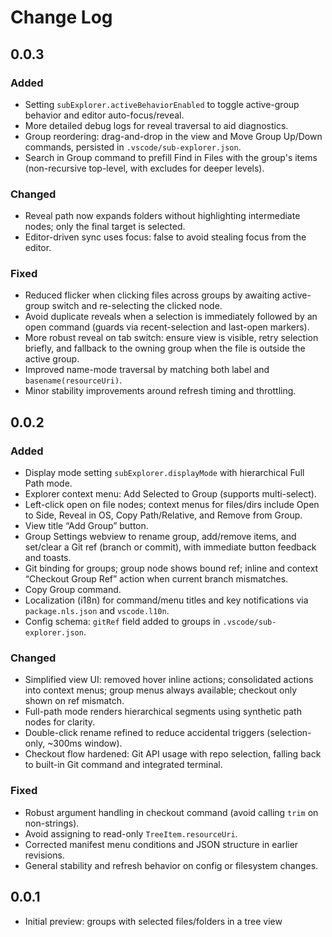 # Change Log

## 0.0.3

### Added
- Setting `subExplorer.activeBehaviorEnabled` to toggle active-group behavior and editor auto-focus/reveal.
- More detailed debug logs for reveal traversal to aid diagnostics.
- Group reordering: drag-and-drop in the view and Move Group Up/Down commands, persisted in `.vscode/sub-explorer.json`.
- Search in Group command to prefill Find in Files with the group's items (non-recursive top-level, with excludes for deeper levels).

### Changed
- Reveal path now expands folders without highlighting intermediate nodes; only the final target is selected.
- Editor-driven sync uses focus: false to avoid stealing focus from the editor.

### Fixed
- Reduced flicker when clicking files across groups by awaiting active-group switch and re-selecting the clicked node.
- Avoid duplicate reveals when a selection is immediately followed by an open command (guards via recent-selection and last-open markers).
- More robust reveal on tab switch: ensure view is visible, retry selection briefly, and fallback to the owning group when the file is outside the active group.
- Improved name-mode traversal by matching both label and `basename(resourceUri)`.
- Minor stability improvements around refresh timing and throttling.

## 0.0.2

### Added
- Display mode setting `subExplorer.displayMode` with hierarchical Full Path mode.
- Explorer context menu: Add Selected to Group (supports multi-select).
- Left-click open on file nodes; context menus for files/dirs include Open to Side, Reveal in OS, Copy Path/Relative, and Remove from Group.
- View title “Add Group” button.
- Group Settings webview to rename group, add/remove items, and set/clear a Git ref (branch or commit), with immediate button feedback and toasts.
- Git binding for groups; group node shows bound ref; inline and context “Checkout Group Ref” action when current branch mismatches.
- Copy Group command.
- Localization (i18n) for command/menu titles and key notifications via `package.nls.json` and `vscode.l10n`.
- Config schema: `gitRef` field added to groups in `.vscode/sub-explorer.json`.

### Changed
- Simplified view UI: removed hover inline actions; consolidated actions into context menus; group menus always available; checkout only shown on ref mismatch.
- Full-path mode renders hierarchical segments using synthetic path nodes for clarity.
- Double-click rename refined to reduce accidental triggers (selection-only, ~300ms window).
- Checkout flow hardened: Git API usage with repo selection, falling back to built-in Git command and integrated terminal.

### Fixed
- Robust argument handling in checkout command (avoid calling `trim` on non-strings).
- Avoid assigning to read-only `TreeItem.resourceUri`.
- Corrected manifest menu conditions and JSON structure in earlier revisions.
- General stability and refresh behavior on config or filesystem changes.

## 0.0.1
- Initial preview: groups with selected files/folders in a tree view
